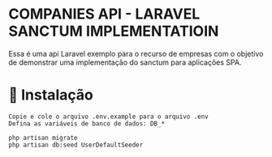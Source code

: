 # COMPANIES API - LARAVEL SANCTUM IMPLEMENTATIOIN
Essa é uma api Laravel exemplo para o recurso de empresas com o objetivo de demonstrar uma implementação do sanctum para aplicações SPA.

# 🔧 Instalação
```
Copie e cole o arquivo .env.example para o arquivo .env
Defina as variáveis de banco de dados: DB_*

php artisan migrate
php artisan db:seed UserDefaultSeeder
```

